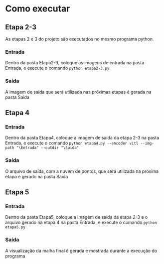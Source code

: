 # Como executar

## Etapa 2-3
As etapas 2 e 3 do projeto são executados no mesmo programa python.
### Entrada
Dentro da pasta Etapa2-3, coloque as imagens de entrada na pasta Entrada, e execute o comando
```python etapa2-3.py```
### Saída
A imagem de saída que será utilizada nas próximas etapas é gerada na pasta Saida

## Etapa 4
### Entrada
Dentro da pasta Etapa4, coloque a imagem de saída da etapa 2-3 na pasta Entrada, e execute o comando
```python etapa4.py --encoder vitl --img-path "\Entrada" --outdir "\Saida"```
### Saída
O arquivo de saída, com a nuvem de pontos, que será utilizada na próxima etapa é gerado na pasta Saida

## Etapa 5
### Entrada
Dentro da pasta Etapa5, coloque a imagem de saída da etapa 2-3 e o arquivo gerado na etapa 4 na pasta Entrada, e execute o comando
```python etapa5.py```
### Saída
A visualização da malha final é gerada e mostrada durante a execução do programa